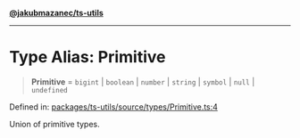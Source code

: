 [**@jakubmazanec/ts-utils**](../README.md)

---

# Type Alias: Primitive

> **Primitive** = `bigint` \| `boolean` \| `number` \| `string` \| `symbol` \| `null` \| `undefined`

Defined in:
[packages/ts-utils/source/types/Primitive.ts:4](https://github.com/jakubmazanec/tools/blob/74fa88a6249b3d486436ae7655f4962bc4a86e11/packages/ts-utils/source/types/Primitive.ts#L4)

Union of primitive types.
